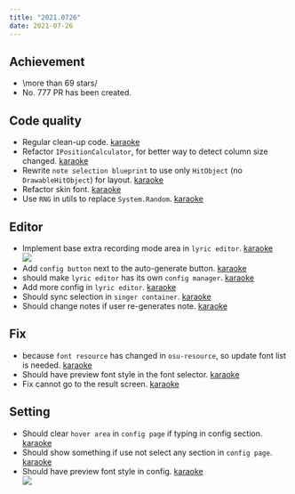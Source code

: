 ```yaml
---
title: "2021.0726"
date: 2021-07-26
---
```


## Achievement

- \more than 69 stars/
- No. 777 PR has been created.

## Code quality

- Regular clean-up code. [karaoke](#755#760#776@andy840119)
- Refactor `IPositionCalculator`, for better way to detect column size changed. [karaoke](#585#758@andy840119)
- Rewrite `note selection blueprint` to use only `HitObject` (no `DrawableHitObject`) for layout. [karaoke](#696#771@andy840119)
- Refactor skin font. [karaoke](#780@andy840119)
- Use `RNG` in utils to replace `System.Random`. [karaoke](#784@andy840119)

## Editor

- Implement base extra recording mode area in `lyric editor`. [karaoke](#751#752#753@andy840119)  
  ![](res/2021-07-27-00-00-45.png)
- Add `config button` next to the auto-generate button. [karaoke](#764@andy840119)
- should make `lyric editor` has its own `config manager`. [karaoke](#765#766@andy840119)
- Add more config in `lyric editor`. [karaoke](#767#768@andy840119)
- Should sync selection in `singer container`. [karaoke](#691#774#775@andy840119)
- Should change notes if user re-generates note. [karaoke](#704#786@andy840119)

## Fix

- because `font resource` has changed in `osu-resource`, so update font list is needed. [karaoke](#777@andy840119)
- Should have preview font style in the font selector. [karaoke](#778#779@andy840119)
- Fix cannot go to the result screen. [karaoke](#782#785@andy840119)

## Setting

- Should clear `hover area` in `config page` if typing in config section. [karaoke](#761#763@andy840119)
- Should show something if use not select any section in `config page`. [karaoke](#762#763@andy840119)
- Should have preview font style in config. [karaoke](#783@andy840119)  
  ![](res/2021-07-27-00-17-19.png)
